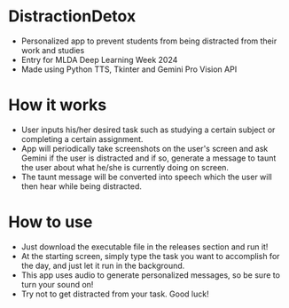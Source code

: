 # DistractionDetox
- Personalized app to prevent students from being distracted from their work and studies
- Entry for MLDA Deep Learning Week 2024
- Made using Python TTS, Tkinter and Gemini Pro Vision API

# How it works
- User inputs his/her desired task such as studying a certain subject or completing a certain assignment.
- App will periodically take screenshots on the user's screen and ask Gemini if the user is distracted and if so, generate a message to taunt the user about what he/she is currently doing on screen.
- The taunt message will be converted into speech which the user will then hear while being distracted.

# How to use
- Just download the executable file in the releases section and run it!
- At the starting screen, simply type the task you want to accomplish for the day, and just let it run in the background.
- This app uses audio to generate personalized messages, so be sure to turn your sound on!
- Try not to get distracted from your task. Good luck!
